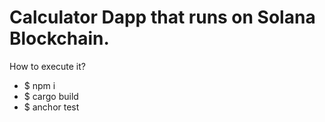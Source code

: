 # Calculator Dapp that runs on Solana Blockchain.

How to execute it?

- $ npm i 
- $ cargo build
- $ anchor test
